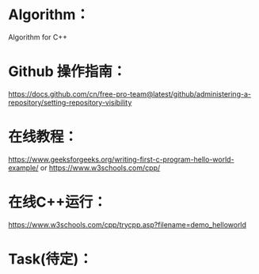 # Algorithm：
Algorithm for C++ 

# Github 操作指南：
https://docs.github.com/cn/free-pro-team@latest/github/administering-a-repository/setting-repository-visibility 

# 在线教程：
https://www.geeksforgeeks.org/writing-first-c-program-hello-world-example/   or
https://www.w3schools.com/cpp/  

# 在线C++运行：
https://www.w3schools.com/cpp/trycpp.asp?filename=demo_helloworld

# Task(待定)：



